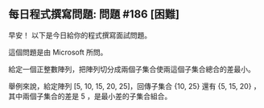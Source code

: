 ## 每日程式撰寫問題: 問題 #186 [困難]

早安！ 以下是今日給你的程式撰寫面試問題。

這個問題是由 Microsoft 所問。

給定一個正整數陣列，把陣列切分成兩個子集合使兩這個子集合總合的差最小。

舉例來說，給定陣列 [5, 10, 15, 20, 25]，回傳子集合 {10, 25} 還有 {5, 15, 20} ，其中兩個子集合的差是 5 ，是最小差的子集合組合。
